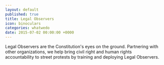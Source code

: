 ```yaml
---
layout: default
published: true
title: Legal Observers
icon: binoculars
categories: whatwedo
date: 2015-07-02 00:00:00 +0000
---
```





Legal Observers are the Constitution's eyes on the ground. Partnering with other organizations, we help bring civil right and human rights accountability to street protests by training and deploying Legal Observers.
